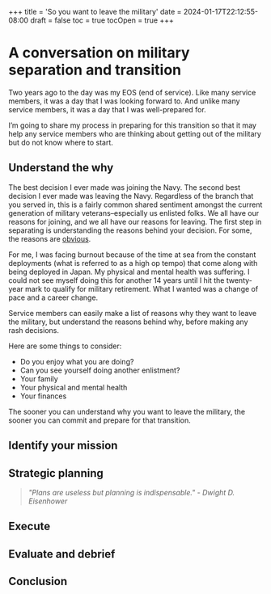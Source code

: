 +++
title = 'So you want to leave the military'
date = 2024-01-17T22:12:55-08:00
draft = false
toc = true
tocOpen = true
+++

# A conversation on military separation and transition

Two years ago to the day was my EOS (end of service). Like many service members, it was a day that I was looking forward to. And unlike many service members, it was a day that I was well-prepared for.

I’m going to share my process in preparing for this transition so that it may help any service members who are thinking about getting out of the military but do not know where to start.

## Understand the why
The best decision I ever made was joining the Navy. The second best decision I ever made was leaving the Navy. Regardless of the branch that you served in, this is a fairly common shared sentiment amongst the current generation of military veterans–especially us enlisted folks. We all have our reasons for joining, and we all have our reasons for leaving. The first step in separating is understanding the reasons behind your decision. For some, the reasons are [obvious](https://old.reddit.com/r/Veterans/comments/17apeib/my_personal_reasons_for_getting_out_please_share/).

For me, I was facing burnout because of the time at sea from the constant deployments (what is referred to as a high op tempo) that come along with being deployed in Japan. My physical and mental health was suffering. I could not see myself doing this for another 14 years until I hit the twenty-year mark to qualify for military retirement. What I wanted was a change of pace and a career change.

Service members can easily make a list of reasons why they want to leave the military, but understand the reasons behind why, before making any rash decisions.

Here are some things to consider:
* Do you enjoy what you are doing?
* Can you see yourself doing another enlistment?
* Your family
* Your physical and mental health
* Your finances

The sooner you can understand why you want to leave the military, the sooner you can commit and prepare for that transition.

## Identify your mission


## Strategic planning
> _"Plans are useless but planning is indispensable." - Dwight D. Eisenhower_


## Execute


## Evaluate and debrief


## Conclusion
